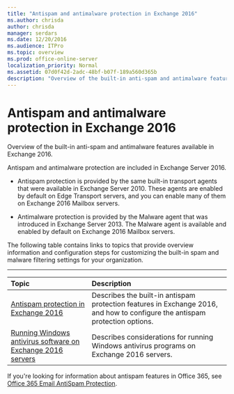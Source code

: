 ```yaml
---
title: "Antispam and antimalware protection in Exchange 2016"
ms.author: chrisda
author: chrisda
manager: serdars
ms.date: 12/20/2016
ms.audience: ITPro
ms.topic: overview
ms.prod: office-online-server
localization_priority: Normal
ms.assetid: 07d0f42d-2adc-48bf-b07f-189a560d365b
description: "Overview of the built-in anti-spam and antimalware features available in Exchange 2016."
---
```


# Antispam and antimalware protection in Exchange 2016

Overview of the built-in anti-spam and antimalware features available in Exchange 2016. 
  
Antispam and antimalware protection are included in Exchange Server 2016.
  
- Antispam protection is provided by the same built-in transport agents that were available in Exchange Server 2010. These agents are enabled by default on Edge Transport servers, and you can enable many of them on Exchange 2016 Mailbox servers.
    
- Antimalware protection is provided by the Malware agent that was introduced in Exchange Server 2013. The Malware agent is available and enabled by default on Exchange 2016 Mailbox servers.
    
The following table contains links to topics that provide overview information and configuration steps for customizing the built-in spam and malware filtering settings for your organization.
  
****

|**Topic**|**Description**|
|:-----|:-----|
|[Antispam protection in Exchange 2016](antispam-protection/antispam-protection.md) <br/> |Describes the built-in antispam protection features in Exchange 2016, and how to configure the antispam protection options.  <br/> |
|[Running Windows antivirus software on Exchange 2016 servers](windows-antivirus-software-on-exchange-servers.md) <br/> |Describes considerations for running Windows antivirus programs on Exchange 2016 servers.  <br/> |
   
If you're looking for information about antispam features in Office 365, see [Office 365 Email AntiSpam Protection](https://go.microsoft.com/fwlink/p/?LinkId=271754).
  

